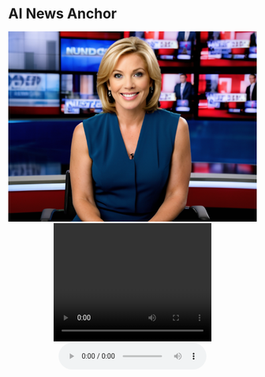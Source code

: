 # AI News Anchor

<p align="center">
  <img src="image.png" title="hover text">

  <video width="320" height="240" controls>
    <source src="video.mp4" type="video/mp4">
  </video>

  <audio controls>
    <source src="audio.mp3" type="audio/mpeg">
  </audio>

</p>
